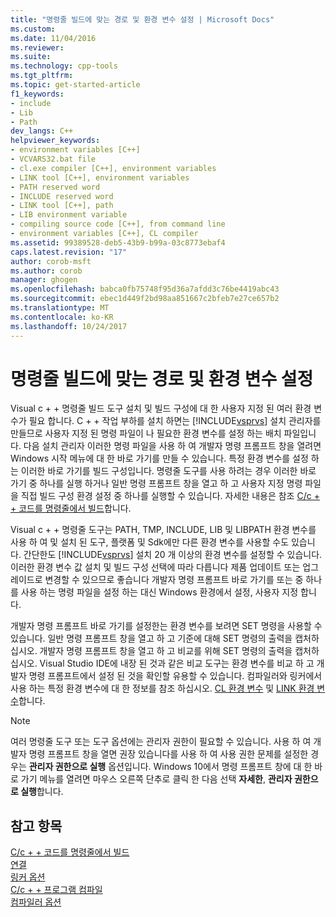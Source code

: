 ```yaml
---
title: "명령줄 빌드에 맞는 경로 및 환경 변수 설정 | Microsoft Docs"
ms.custom: 
ms.date: 11/04/2016
ms.reviewer: 
ms.suite: 
ms.technology: cpp-tools
ms.tgt_pltfrm: 
ms.topic: get-started-article
f1_keywords:
- include
- Lib
- Path
dev_langs: C++
helpviewer_keywords:
- environment variables [C++]
- VCVARS32.bat file
- cl.exe compiler [C++], environment variables
- LINK tool [C++], environment variables
- PATH reserved word
- INCLUDE reserved word
- LINK tool [C++], path
- LIB environment variable
- compiling source code [C++], from command line
- environment variables [C++], CL compiler
ms.assetid: 99389528-deb5-43b9-b99a-03c8773ebaf4
caps.latest.revision: "17"
author: corob-msft
ms.author: corob
manager: ghogen
ms.openlocfilehash: babca0fb75748f95d36a7afdd3c76be4419abc43
ms.sourcegitcommit: ebec1d449f2bd98aa851667c2bfeb7e27ce657b2
ms.translationtype: MT
ms.contentlocale: ko-KR
ms.lasthandoff: 10/24/2017
---
```

# <a name="set-the-path-and-environment-variables-for-command-line-builds"></a>명령줄 빌드에 맞는 경로 및 환경 변수 설정

Visual c + + 명령줄 빌드 도구 설치 및 빌드 구성에 대 한 사용자 지정 된 여러 환경 변수가 필요 합니다. C + + 작업 부하를 설치 하면는 [!INCLUDE[vsprvs](../assembler/masm/includes/vsprvs_md.md)] 설치 관리자를 만들므로 사용자 지정 된 명령 파일이 나 필요한 환경 변수를 설정 하는 배치 파일입니다. 다음 설치 관리자 이러한 명령 파일을 사용 하 여 개발자 명령 프롬프트 창을 열려면 Windows 시작 메뉴에 대 한 바로 가기를 만들 수 있습니다. 특정 환경 변수를 설정 하는 이러한 바로 가기를 빌드 구성입니다. 명령줄 도구를 사용 하려는 경우 이러한 바로 가기 중 하나를 실행 하거나 일반 명령 프롬프트 창을 열고 하 고 사용자 지정 명령 파일을 직접 빌드 구성 환경 설정 중 하나를 실행할 수 있습니다. 자세한 내용은 참조 [C/c + + 코드를 명령줄에서 빌드](building-on-the-command-line.md)합니다.  
  
Visual c + + 명령줄 도구는 PATH, TMP, INCLUDE, LIB 및 LIBPATH 환경 변수를 사용 하 여 및 설치 된 도구, 플랫폼 및 Sdk에만 다른 환경 변수를 사용할 수도 있습니다. 간단한도 [!INCLUDE[vsprvs](../assembler/masm/includes/vsprvs_md.md)] 설치 20 개 이상의 환경 변수를 설정할 수 있습니다. 이러한 환경 변수 값 설치 및 빌드 구성 선택에 따라 다릅니다 제품 업데이트 또는 업그레이드로 변경할 수 있으므로 좋습니다 개발자 명령 프롬프트 바로 가기를 또는 중 하나를 사용 하는 명령 파일을 설정 하는 대신 Windows 환경에서 설정, 사용자 지정 합니다. 

개발자 명령 프롬프트 바로 가기를 설정한는 환경 변수를 보려면 SET 명령을 사용할 수 있습니다. 일반 명령 프롬프트 창을 열고 하 고 기준에 대해 SET 명령의 출력을 캡처하십시오. 개발자 명령 프롬프트 창을 열고 하 고 비교를 위해 SET 명령의 출력을 캡처하십시오. Visual Studio IDE에 내장 된 것과 같은 비교 도구는 환경 변수를 비교 하 고 개발자 명령 프롬프트에서 설정 된 것을 확인할 유용할 수 있습니다. 컴파일러와 링커에서 사용 하는 특정 환경 변수에 대 한 정보를 참조 하십시오. [CL 환경 변수](../build/reference/cl-environment-variables.md) 및 [LINK 환경 변수](../build/reference/link-environment-variables.md)합니다.  
  
> [!NOTE]
>  여러 명령줄 도구 또는 도구 옵션에는 관리자 권한이 필요할 수 있습니다. 사용 하 여 개발자 명령 프롬프트 창을 열면 권장 있습니다를 사용 하 여 사용 권한 문제를 설정한 경우는 **관리자 권한으로 실행** 옵션입니다. Windows 10에서 명령 프롬프트 창에 대 한 바로 가기 메뉴를 열려면 마우스 오른쪽 단추로 클릭 한 다음 선택 **자세한**, **관리자 권한으로 실행**합니다.  
  
## <a name="see-also"></a>참고 항목  

[C/c + + 코드를 명령줄에서 빌드](../build/building-on-the-command-line.md)   
[연결](../build/reference/linking.md)   
[링커 옵션](../build/reference/linker-options.md)   
[C/c + + 프로그램 컴파일](../build/reference/compiling-a-c-cpp-program.md)   
[컴파일러 옵션](../build/reference/compiler-options.md)
